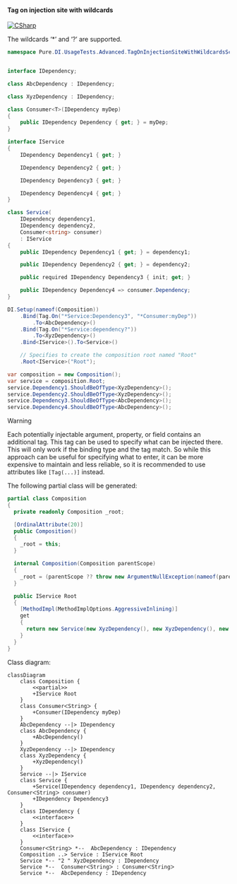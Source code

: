 #### Tag on injection site with wildcards

[![CSharp](https://img.shields.io/badge/C%23-code-blue.svg)](../tests/Pure.DI.UsageTests/Advanced/TagOnInjectionSiteWithWildcardsScenario.cs)

The wildcards ‘*’ and ‘?’ are supported.


```c#
namespace Pure.DI.UsageTests.Advanced.TagOnInjectionSiteWithWildcardsScenario;


interface IDependency;

class AbcDependency : IDependency;

class XyzDependency : IDependency;

class Consumer<T>(IDependency myDep)
{
    public IDependency Dependency { get; } = myDep;
}

interface IService
{
    IDependency Dependency1 { get; }

    IDependency Dependency2 { get; }

    IDependency Dependency3 { get; }

    IDependency Dependency4 { get; }
}

class Service(
    IDependency dependency1,
    IDependency dependency2,
    Consumer<string> consumer)
    : IService
{
    public IDependency Dependency1 { get; } = dependency1;

    public IDependency Dependency2 { get; } = dependency2;

    public required IDependency Dependency3 { init; get; }

    public IDependency Dependency4 => consumer.Dependency;
}

DI.Setup(nameof(Composition))
    .Bind(Tag.On("*Service:Dependency3", "*Consumer:myDep"))
        .To<AbcDependency>()
    .Bind(Tag.On("*Service:dependency?"))
        .To<XyzDependency>()
    .Bind<IService>().To<Service>()

    // Specifies to create the composition root named "Root"
    .Root<IService>("Root");

var composition = new Composition();
var service = composition.Root;
service.Dependency1.ShouldBeOfType<XyzDependency>();
service.Dependency2.ShouldBeOfType<XyzDependency>();
service.Dependency3.ShouldBeOfType<AbcDependency>();
service.Dependency4.ShouldBeOfType<AbcDependency>();
```

> [!WARNING]
> Each potentially injectable argument, property, or field contains an additional tag. This tag can be used to specify what can be injected there. This will only work if the binding type and the tag match. So while this approach can be useful for specifying what to enter, it can be more expensive to maintain and less reliable, so it is recommended to use attributes like `[Tag(...)]` instead.

The following partial class will be generated:

```c#
partial class Composition
{
  private readonly Composition _root;

  [OrdinalAttribute(20)]
  public Composition()
  {
    _root = this;
  }

  internal Composition(Composition parentScope)
  {
    _root = (parentScope ?? throw new ArgumentNullException(nameof(parentScope)))._root;
  }

  public IService Root
  {
    [MethodImpl(MethodImplOptions.AggressiveInlining)]
    get
    {
      return new Service(new XyzDependency(), new XyzDependency(), new Consumer<string>(new AbcDependency())) { Dependency3 = new AbcDependency() };
    }
  }
}
```

Class diagram:

```mermaid
classDiagram
	class Composition {
		<<partial>>
		+IService Root
	}
	class ConsumerᐸStringᐳ {
		+Consumer(IDependency myDep)
	}
	AbcDependency --|> IDependency
	class AbcDependency {
		+AbcDependency()
	}
	XyzDependency --|> IDependency
	class XyzDependency {
		+XyzDependency()
	}
	Service --|> IService
	class Service {
		+Service(IDependency dependency1, IDependency dependency2, ConsumerᐸStringᐳ consumer)
		+IDependency Dependency3
	}
	class IDependency {
		<<interface>>
	}
	class IService {
		<<interface>>
	}
	ConsumerᐸStringᐳ *--  AbcDependency : IDependency
	Composition ..> Service : IService Root
	Service *-- "2 " XyzDependency : IDependency
	Service *--  ConsumerᐸStringᐳ : ConsumerᐸStringᐳ
	Service *--  AbcDependency : IDependency
```

